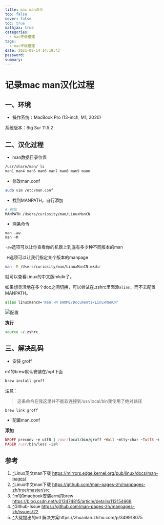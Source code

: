 ```yaml
---
title: mac man汉化
top: false
cover: false
toc: true
mathjax: true
categories:
  - mac环境搭建
tags:
  - mac环境搭建
date: 2021-09-14 14:19:43
password:
summary:
---
```


# 记录mac man汉化过程

## 一、环境

* 操作系统：MacBook Pro (13-inch, M1, 2020)

系统版本：Big Sur 11.5.2

## 二、汉化过程

* man数据目录位置

```bash
/usr/share/man/ ls
man1 man4 man5 man6 man7 man8 man9 mann
```

* 修改man.conf

```bash
sudo vim /etc/man.conf
```

* 找到MANPATH，自行添加

```bash
# 例如
MANPATH /Users/curiosity/man/LinuxManCN
```

* 两条命令

```text
man -aw
man -M
```

`-aw`选项可以让你查看你的机器上到底有多少种不同版本的man

`-M`选项可以让我们指定某个版本的manpage

```bash
man -M /Users/curiosity/man/LinuxManCN mkdir
```

就可以查看Linux的中文版mkdir了。

如果想灵活地在多个doc之间切换，可以尝试在.zshrc里面添`alias`，而不去配置MANPATH。

```bash
alias linuxmancn='man -M $HOME/Documents/LinuxManCN'
```

![配置](ttps://raw.githubusercontent.com/lijinzedev/picture/main/img/202109141504895.png)

**执行**

```bash
source ~/.zshrc
```

## 三、解决乱码

* 安装 groff

m1的brew默认安装在/opt下面

```bash
brew install groff
```

注意：

> 这条命令在我这里并不能软连接到/usr/local/bin我使用了绝对路径

```text
brew link groff
```

* 配置man.conf

**添加**

```ruby
NROFF preconv -e utf8 | /usr/local/bin/groff -Wall -mtty-char -Tutf8 -mandoc -c
PAGER /usr/bin/less -isR
```

## 参考

1. [^](https://zhuanlan.zhihu.com/p/349918075#ref_1_0)Linux英文man下载 https://mirrors.edge.kernel.org/pub/linux/docs/man-pages/
2. [^](https://zhuanlan.zhihu.com/p/349918075#ref_2_0)Linux中文man下载 https://github.com/man-pages-zh/manpages-zh/tree/master/src
3. [^](https://zhuanlan.zhihu.com/p/349918075#ref_3_0)m1的macbook安装arm的brew https://blog.csdn.net/u013474815/article/details/113154668
4. [^](https://zhuanlan.zhihu.com/p/349918075#ref_4_0)Github-Issue https://github.com/man-pages-zh/manpages-zh/issues/22
5. [^](https://zhuanlan.zhihu.com/p/349918075#ref_4_0)大佬提出的m1 解决方案https://zhuanlan.zhihu.com/p/349918075

